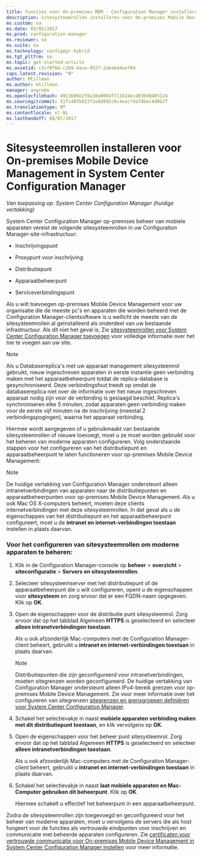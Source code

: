 ```yaml
---
title: Functies voor On-premises MDM - Configuration Manager installeren | Microsoft Docs
description: Sitesysteemrollen installeren voor On-premises Mobile Device Management in System Center Configuration Manager.
ms.custom: na
ms.date: 03/05/2017
ms.prod: configuration-manager
ms.reviewer: na
ms.suite: na
ms.technology: configmgr-hybrid
ms.tgt_pltfrm: na
ms.topic: get-started-article
ms.assetid: c3cf9f64-c2b9-4ace-9527-2aba6d4eef04
caps.latest.revision: "9"
author: Mtillman
ms.author: mtillman
manager: angrobe
ms.openlocfilehash: 4913606e2f8a36e0004f711b24ecd836d0485124
ms.sourcegitcommit: 51fc48fb023f1e8d995c6c4eacfda7dbec4d0b2f
ms.translationtype: MT
ms.contentlocale: nl-NL
ms.lasthandoff: 08/07/2017
---
```

# <a name="install-site-system-roles-for-on-premises-mobile-device-management-in-system-center-configuration-manager"></a>Sitesysteemrollen installeren voor On-premises Mobile Device Management in System Center Configuration Manager

*Van toepassing op: System Center Configuration Manager (huidige vertakking)*

System Center Configuration Manager op\-premises beheer van mobiele apparaten vereist de volgende sitesysteemrollen in uw Configuration Manager-site-infrastructuur:  

-   Inschrijvingspunt  

-   Proxypunt voor inschrijving  

-   Distributiepunt  

-   Apparaatbeheerpunt  

-   Serviceverbindingspunt  

 Als u wilt toevoegen op\-premises Mobile Device Management voor uw organisatie die de meeste pc's en apparaten die worden beheerd met de Configuration Manager-clientsoftware is u wellicht de meeste van de sitesysteemrollen al geïnstalleerd als onderdeel van uw bestaande infrastructuur. Als dit niet het geval is, Zie [sitesysteemrollen voor System Center Configuration Manager toevoegen](../../core/servers/deploy/configure/add-site-system-roles.md) voor volledige informatie over het toe te voegen aan uw site.  

> [!NOTE]  
>  Als u Databasereplica's met uw apparaat management sitesysteemrol gebruikt, nieuw ingeschreven apparaten in eerste instantie geen verbinding maken met het apparaatbeheerpunt totdat de replica-database is gesynchroniseerd. Deze verbindingsfout treedt op omdat de databasereplica niet over de informatie over het nieuw ingeschreven apparaat nodig zijn voor de verbinding is geslaagd beschikt. Replica's synchroniseren elke 5 minuten, zodat apparaten geen verbinding maken voor de eerste vijf minuten na de inschrijving (meestal 2 verbindingspogingen), waarna het apparaat verbinding.  

 Hiermee wordt aangegeven of u gebruikmaakt van bestaande sitesysteemrollen of nieuwe toevoegt, moet u ze moet worden gebruikt voor het beheren van moderne apparaten configureren. Volg onderstaande stappen voor het configureren van het distributiepunt en apparaatbeheerpunt te laten functioneren voor op\-premises Mobile Device Management:  

> [!NOTE]  
>  De huidige vertakking van Configuration Manager ondersteunt alleen intranetverbindingen van apparaten naar de distributiepunten en apparaatbeheerpunten voor op\-premises Mobile Device Management. Als u ook Mac OS X-computers beheert, moeten deze clients internetverbindingen met deze sitesysteemrollen. In dat geval als u de eigenschappen van het distributiepunt en het apparaatbeheerpunt configureert, moet u de **intranet en internet-verbindingen toestaan** instellen in plaats daarvan.  

### <a name="to-configure-site-system-roles-to-manage-modern-devices"></a>Voor het configureren van sitesysteemrollen om moderne apparaten te beheren:  

1.  Klik in de Configuration Manager-console op **beheer** > **overzicht** > **siteconfiguratie** > **Servers en sitesysteemrollen**.  

2.  Selecteer sitesysteemserver met het distributiepunt of de apparaatbeheerpunt die u wilt configureren, opent u de eigenschappen voor **sitesysteem** en zorg ervoor dat er een FQDN-naam opgegeven. Klik op **OK**.  

3.  Open de eigenschappen voor de distributie punt sitesysteemrol. Zorg ervoor dat op het tabblad Algemeen **HTTPS** is geselecteerd en selecteer **alleen intranetverbindingen toestaan**.  

     Als u ook afzonderlijk Mac-computers met de Configuration Manager-client beheert, gebruikt u **intranet en internet-verbindingen toestaan** in plaats daarvan.  

    > [!NOTE]  
    >  Distributiepunten die zijn geconfigureerd voor intranetverbindingen, moeten sitegrenzen worden geconfigureerd. De huidige vertakking van Configuration Manager ondersteunt alleen IPv4-bereik grenzen voor op\-premises Mobile Device Management. Zie voor meer informatie over het configureren van sitegrenzen [sitegrenzen en grensgroepen definiëren voor System Center Configuration Manager](../../core/servers/deploy/configure/define-site-boundaries-and-boundary-groups.md).  

4.  Schakel het selectievakje in naast **mobiele apparaten verbinding maken met dit distributiepunt toestaan**, en klik vervolgens op **OK**.  

5.  Open de eigenschappen voor het beheer punt sitesysteemrol. Zorg ervoor dat op het tabblad Algemeen **HTTPS** is geselecteerd en selecteer **alleen intranetverbindingen toestaan**.  

     Als u ook afzonderlijk Mac-computers met de Configuration Manager-client beheert, gebruikt u **intranet en internet-verbindingen toestaan** in plaats daarvan.  

6.  Schakel het selectievakje in naast **laat mobiele apparaten en Mac-Computer gebruiken dit beheerpunt**. Klik op **OK**.  

     Hiermee schakelt u effectief het beheerpunt in een apparaatbeheerpunt.  

 Zodra de sitesysteemrollen zijn toegevoegd en geconfigureerd voor het beheer van moderne apparaten, moet u vervolgens de servers die als host fungeert voor de functies als vertrouwde eindpunten voor inschrijven en communicatie met beheerde apparaten configureren. Zie [certificaten voor vertrouwde communicatie voor On-premises Mobile Device Management in System Center Configuration Manager instellen](../../mdm/get-started/set-up-certificates-on-premises-mdm.md) voor meer informatie.  
